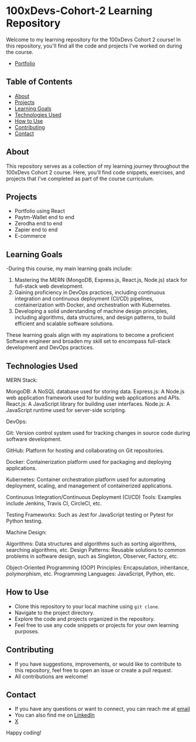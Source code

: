 # 100xDevs-Cohort-2 Learning Repository

Welcome to my learning repository for the 100xDevs Cohort 2 course! In this repository, you'll find all the code and projects I've worked on during the course.
- [Portfolio](https://aapush01.vercel.app/)

## Table of Contents

- [About](#about)
- [Projects](#projects)
- [Learning Goals](#learning-goals)
- [Technologies Used](#technologies-used)
- [How to Use](#how-to-use)
- [Contributing](#contributing)
- [Contact](#contact)

## About

This repository serves as a collection of my learning journey throughout the 100xDevs Cohort 2 course. Here, you'll find code snippets, exercises, and projects that I've completed as part of the course curriculum.

## Projects

- Portfolio using React
- Paytm-Wallet end to end 
- Zerodha end to end
- Zapier end to end
- E-commerce

## Learning Goals

-During this course, my main learning goals include:

1. Mastering the MERN (MongoDB, Express.js, React.js, Node.js) stack for full-stack web development.
2. Gaining proficiency in DevOps practices, including continuous integration and continuous deployment (CI/CD)  pipelines, containerization with Docker, and orchestration with Kubernetes.
3. Developing a solid understanding of machine design principles, including algorithms, data structures, and design patterns, to build efficient and scalable software solutions.

These learning goals align with my aspirations to become a proficient Software engineer and broaden my skill set to encompass full-stack development and DevOps practices.
 

## Technologies Used

MERN Stack:

MongoDB: A NoSQL database used for storing data.
Express.js: A Node.js web application framework used for building web applications and APIs.
React.js: A JavaScript library for building user interfaces.
Node.js: A JavaScript runtime used for server-side scripting.

DevOps:

Git: Version control system used for tracking changes in source code during software development.

GitHub: Platform for hosting and collaborating on Git repositories.

Docker: Containerization platform used for packaging and deploying applications.

Kubernetes: Container orchestration platform used for automating deployment, scaling, and management of containerized applications.

Continuous Integration/Continuous Deployment (CI/CD) Tools: Examples include Jenkins, Travis CI, CircleCI, etc.

Testing Frameworks: Such as Jest for JavaScript testing or Pytest for Python testing.

Machine Design:

Algorithms: Data structures and algorithms such as sorting algorithms, searching algorithms, etc.
Design Patterns: Reusable solutions to common problems in software design, such as Singleton, Observer, Factory, etc.

Object-Oriented Programming (OOP) Principles: Encapsulation, inheritance, polymorphism, etc.
Programming Languages: JavaScript, Python, etc.

## How to Use

- Clone this repository to your local machine using `git clone`.
- Navigate to the project directory.
- Explore the code and projects organized in the repository.
- Feel free to use any code snippets or projects for your own learning purposes.

## Contributing

- If you have suggestions, improvements, or would like to contribute to this repository, feel free to open an issue or create a pull request.
- All contributions are welcome!

## Contact

- If you have any questions or want to connect, you can reach me at [email](mailto:mdshahidafridia31@email.com)
- You can also find me on [LinkedIn](https://www.linkedin.com/in/md-shahidafridi/)
- [X](https://x.com/Aapush2)

Happy coding!
